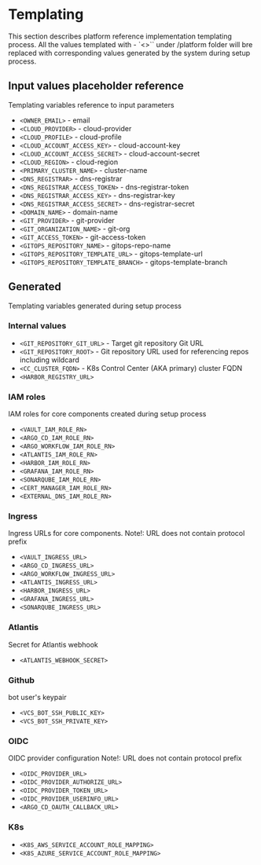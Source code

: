 # Templating

This section describes platform reference implementation templating process. All the values templated with - `<>`` under
/platform folder will bre replaced with corresponding values generated by the system during setup process.

## Input values placeholder reference

Templating variables reference to input parameters

- `<OWNER_EMAIL>` - email
- `<CLOUD_PROVIDER>` - cloud-provider
- `<CLOUD_PROFILE>` - cloud-profile
- `<CLOUD_ACCOUNT_ACCESS_KEY>` - cloud-account-key
- `<CLOUD_ACCOUNT_ACCESS_SECRET>` - cloud-account-secret
- `<CLOUD_REGION>` - cloud-region
- `<PRIMARY_CLUSTER_NAME>` - cluster-name
- `<DNS_REGISTRAR>` - dns-registrar
- `<DNS_REGISTRAR_ACCESS_TOKEN>` - dns-registrar-token
- `<DNS_REGISTRAR_ACCESS_KEY>` - dns-registrar-key
- `<DNS_REGISTRAR_ACCESS_SECRET>` - dns-registrar-secret
- `<DOMAIN_NAME>` - domain-name
- `<GIT_PROVIDER>` - git-provider
- `<GIT_ORGANIZATION_NAME>` - git-org
- `<GIT_ACCESS_TOKEN>` - git-access-token
- `<GITOPS_REPOSITORY_NAME>` - gitops-repo-name
- `<GITOPS_REPOSITORY_TEMPLATE_URL>` - gitops-template-url
- `<GITOPS_REPOSITORY_TEMPLATE_BRANCH>` - gitops-template-branch

## Generated

Templating variables generated during setup process

### Internal values

- `<GIT_REPOSITORY_GIT_URL>` - Target git repository Git URL
- `<GIT_REPOSITORY_ROOT>` - Git repository URL used for referencing repos including wildcard
- `<CC_CLUSTER_FQDN>` - K8s Control Center (AKA primary) cluster FQDN
- `<HARBOR_REGISTRY_URL>`

### IAM roles

IAM roles for core components created during setup process

- `<VAULT_IAM_ROLE_RN>`
- `<ARGO_CD_IAM_ROLE_RN>`
- `<ARGO_WORKFLOW_IAM_ROLE_RN>`
- `<ATLANTIS_IAM_ROLE_RN>`
- `<HARBOR_IAM_ROLE_RN>`
- `<GRAFANA_IAM_ROLE_RN>`
- `<SONARQUBE_IAM_ROLE_RN>`
- `<CERT_MANAGER_IAM_ROLE_RN>`
- `<EXTERNAL_DNS_IAM_ROLE_RN>`

### Ingress

Ingress URLs for core components. Note!: URL does not contain protocol prefix

- `<VAULT_INGRESS_URL>`
- `<ARGO_CD_INGRESS_URL>`
- `<ARGO_WORKFLOW_INGRESS_URL>`
- `<ATLANTIS_INGRESS_URL>`
- `<HARBOR_INGRESS_URL>`
- `<GRAFANA_INGRESS_URL>`
- `<SONARQUBE_INGRESS_URL>`

### Atlantis
Secret for Atlantis webhook

- `<ATLANTIS_WEBHOOK_SECRET>`

### Github
bot user's keypair

- `<VCS_BOT_SSH_PUBLIC_KEY>`
- `<VCS_BOT_SSH_PRIVATE_KEY>`

### OIDC

OIDC provider configuration Note!: URL does not contain protocol prefix

- `<OIDC_PROVIDER_URL>`
- `<OIDC_PROVIDER_AUTHORIZE_URL>`
- `<OIDC_PROVIDER_TOKEN_URL>`
- `<OIDC_PROVIDER_USERINFO_URL>`
- `<ARGO_CD_OAUTH_CALLBACK_URL>`

### K8s

- `<K8S_AWS_SERVICE_ACCOUNT_ROLE_MAPPING>`
- `<K8S_AZURE_SERVICE_ACCOUNT_ROLE_MAPPING>`

